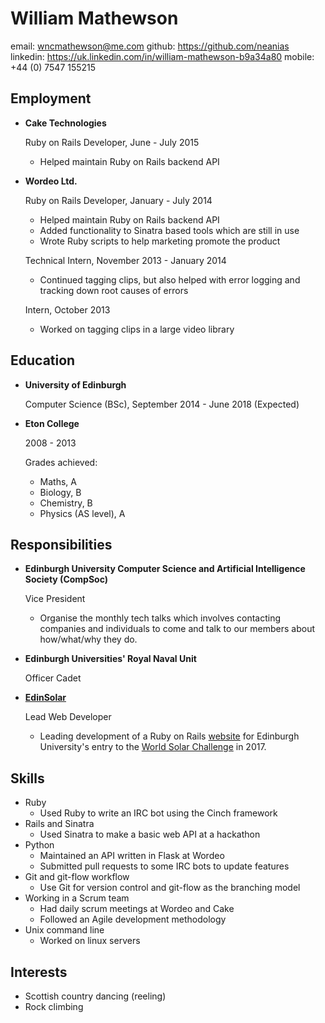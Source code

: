 William Mathewson
=================

email:  wncmathewson@me.com
github: https://github.com/neanias
linkedin: https://uk.linkedin.com/in/william-mathewson-b9a34a80
mobile: +44 (0) 7547 155215

Employment
----------

* **Cake Technologies**

    Ruby on Rails Developer, June - July 2015

    - Helped maintain Ruby on Rails backend API

* **Wordeo Ltd.**

    Ruby on Rails Developer, January - July 2014

    - Helped maintain Ruby on Rails backend API
    - Added functionality to Sinatra based tools which are still in use
    - Wrote Ruby scripts to help marketing promote the product

    Technical Intern, November 2013 - January 2014

    - Continued tagging clips, but also helped with error logging and tracking down root causes of errors

    Intern, October 2013

    - Worked on tagging clips in a large video library

Education
---------

* **University of Edinburgh**

    Computer Science (BSc), September 2014 - June 2018 (Expected)

* **Eton College**

    2008 - 2013

    Grades achieved:

    - Maths, A
    - Biology, B
    - Chemistry, B
    - Physics (AS level), A

Responsibilities
----------------

* **Edinburgh University Computer Science and Artificial Intelligence Society (CompSoc)**

    Vice President

    - Organise the monthly tech talks which involves contacting companies and individuals
      to come and talk to our members about how/what/why they do.

* **Edinburgh Universities' Royal Naval Unit**

    Officer Cadet

* **[EdinSolar](http://edinsolar.org)**

    Lead Web Developer

    - Leading development of a Ruby on Rails [website](https://github.com/edinsolar/rails-website/tree/feature/move-over) for Edinburgh University's entry to the
      [World Solar Challenge](http://www.worldsolarchallenge.org/) in 2017.

Skills
------

* Ruby
    - Used Ruby to write an IRC bot using the Cinch framework
* Rails and Sinatra
    - Used Sinatra to make a basic web API at a hackathon
* Python
    - Maintained an API written in Flask at Wordeo
    - Submitted pull requests to some IRC bots to update features
* Git and git-flow workflow
    - Use Git for version control and git-flow as the branching model
* Working in a Scrum team
    - Had daily scrum meetings at Wordeo and Cake
    - Followed an Agile development methodology
* Unix command line
    - Worked on linux servers

Interests
---------

- Scottish country dancing (reeling)
- Rock climbing

